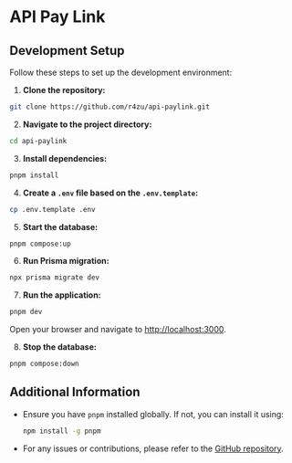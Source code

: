 # API Pay Link

## Development Setup

Follow these steps to set up the development environment:

1. **Clone the repository:**

```sh
git clone https://github.com/r4zu/api-paylink.git
```

2. **Navigate to the project directory:**

```sh
cd api-paylink
```

3. **Install dependencies:**

```sh
pnpm install
```

4. **Create a `.env` file based on the `.env.template`:**

```sh
cp .env.template .env
```

5. **Start the database:**

```sh
pnpm compose:up
```

6. **Run Prisma migration:**

```sh
npx prisma migrate dev
```

7. **Run the application:**

```sh
pnpm dev
```

Open your browser and navigate to [http://localhost:3000](http://localhost:3000).

8. **Stop the database:**

```sh
pnpm compose:down
```

## Additional Information

- Ensure you have `pnpm` installed globally. If not, you can install it using:

  ```sh
  npm install -g pnpm
  ```

- For any issues or contributions, please refer to the [GitHub repository](https://github.com/r4zu/api-paylink).
